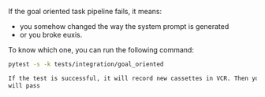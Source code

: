 If the goal oriented task pipeline fails, it means:

- you somehow changed the way the system prompt is generated
- or you broke euxis.

To know which one, you can run the following command:

```bash
pytest -s -k tests/integration/goal_oriented

If the test is successful, it will record new cassettes in VCR. Then you can just push these to your branch and the pipeline
will pass
